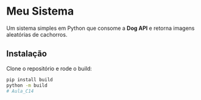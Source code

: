 # Meu Sistema

Um sistema simples em Python que consome a **Dog API** e retorna imagens aleatórias de cachorros.

## Instalação

Clone o repositório e rode o build:

```bash
pip install build
python -m build
#   A u l a _ C 1 4  
 
